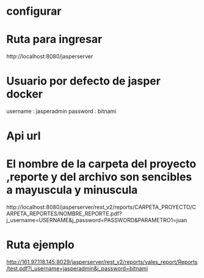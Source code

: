 ﻿# configurar

# Ruta para ingresar
http://localhost:8080/jasperserver

# Usuario por defecto de jasper docker 
username : jasperadmin
password : bitnami


# Api url
# El nombre de la carpeta del proyecto ,reporte y del archivo son sencibles a mayuscula y minuscula

http://localhost:8080/jasperserver/rest_v2/reports/CARPETA_PROYECTO/CARPETA_REPORTES/NOMBRE_REPORTE.pdf?j_username=USERNAME&j_password=PASSWORD&PARAMETRO1=juan

# Ruta ejemplo

http://161.97.118.145:8029/jasperserver/rest_v2/reports/vales_report/Reports/test.pdf?j_username=jasperadmin&j_password=bitnami
